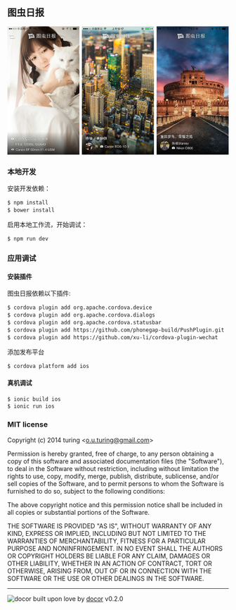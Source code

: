 ## 图虫日报

![图虫每日精选](./screenshot.jpg)

### 本地开发

安装开发依赖：

```bash
$ npm install
$ bower install
```

启用本地工作流，开始调试：

```bash
$ npm run dev
```

### 应用调试

#### 安装插件

图虫日报依赖以下插件:

```bash
$ cordova plugin add org.apache.cordova.device
$ cordova plugin add org.apache.cordova.dialogs
$ cordova plugin add org.apache.cordova.statusbar
$ cordova plugin add https://github.com/phonegap-build/PushPlugin.git
$ cordova plugin add https://github.com/xu-li/cordova-plugin-wechat
```

添加发布平台

```bash
$ cordova platform add ios
```

#### 真机调试

```bash
$ ionic build ios
$ ionic run ios
```

### MIT license
Copyright (c) 2014 turing &lt;o.u.turing@gmail.com&gt;

Permission is hereby granted, free of charge, to any person obtaining a copy
of this software and associated documentation files (the &quot;Software&quot;), to deal
in the Software without restriction, including without limitation the rights
to use, copy, modify, merge, publish, distribute, sublicense, and/or sell
copies of the Software, and to permit persons to whom the Software is
furnished to do so, subject to the following conditions:

The above copyright notice and this permission notice shall be included in
all copies or substantial portions of the Software.

THE SOFTWARE IS PROVIDED &quot;AS IS&quot;, WITHOUT WARRANTY OF ANY KIND, EXPRESS OR
IMPLIED, INCLUDING BUT NOT LIMITED TO THE WARRANTIES OF MERCHANTABILITY,
FITNESS FOR A PARTICULAR PURPOSE AND NONINFRINGEMENT. IN NO EVENT SHALL THE
AUTHORS OR COPYRIGHT HOLDERS BE LIABLE FOR ANY CLAIM, DAMAGES OR OTHER
LIABILITY, WHETHER IN AN ACTION OF CONTRACT, TORT OR OTHERWISE, ARISING FROM,
OUT OF OR IN CONNECTION WITH THE SOFTWARE OR THE USE OR OTHER DEALINGS IN
THE SOFTWARE.

---
![docor](https://raw.githubusercontent.com/turingou/docor/master/docor.png)
built upon love by [docor](https://github.com/turingou/docor.git) v0.2.0